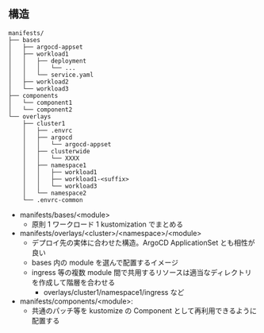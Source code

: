 
## 構造

```
manifests/
├── bases
│   ├── argocd-appset
│   ├── workload1
│   │   ├── deployment
│   │   │   └── ...
│   │   └── service.yaml
│   ├── workload2
│   └── workload3
├── components
│   └── component1
│   └── component2
└── overlays
    ├── cluster1
    │   ├── .envrc
    │   ├── argocd
    │   │   └── argocd-appset
    │   ├── clusterwide
    │   │   └── XXXX
    │   ├── namespace1
    │   │   ├── workload1
    │   │   ├── workload1-<suffix>
    │   │   └── workload3
    │   └── namespace2
    └── .envrc-common
```

- manifests/bases/\<module\>
  - 原則 1 ワークロード 1 kustomization でまとめる
- manifests/overlays/\<cluster\>/\<namespace\>/\<module\>
  - デプロイ先の実体に合わせた構造。ArgoCD ApplicationSet とも相性が良い
  - bases 内の module を選んで配置するイメージ
  - ingress 等の複数 module 間で共用するリソースは適当なディレクトリを作成して階層を合わせる
    - overlays/cluster1/namespace1/ingress など
- manifests/components/\<module\>:
  - 共通のパッチ等を kustomize の Component として再利用できるように配置する

